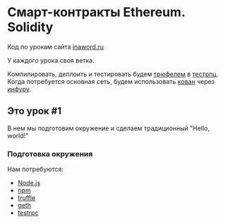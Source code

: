 # Смарт-контракты Ethereum. Solidity

Код по урокам сайта [inaword.ru](http://inaword.ru/smart-kontrakty/)

У каждого урока своя ветка.

Компилировать, деплоить и тестировать будем [трюфелем](http://truffleframework.com/) в [тестрпц](https://github.com/ethereumjs/testrpc).
Когда потребуется основная сеть, будем использовать [кован](https://kovan.etherscan.io/) через [инфуру](https://infura.io/).

## Это урок #1

В нем мы подготовим окружение и сделаем традиционный "Hello, world!"


### Подготовка окружения

Нам потребуются:

* [Node.js](https://nodejs.org/en/)
* [npm](https://www.npmjs.com/get-npm)
* [truffle](http://truffleframework.com/)
* [geth](https://github.com/ethereum/go-ethereum/wiki/Building-Ethereum)
* [testrpc](https://github.com/ethereumjs/testrpc)


